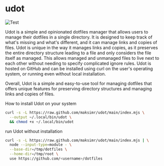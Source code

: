 # udot

![Test](https://github.com/maksimr/udot/workflows/Test/badge.svg)

Udot is a simple and opinionated dotfiles manager that allows users to manage their dotfiles in a single directory. It is designed to keep track of what's missing and what's different, and it can manage links and copies of files. Udot is unique in the way it manages links and copies, as it preserves the entire directory structure leading to a file and only considers the file itself as managed. This allows managed and unmanaged files to live next to each other without needing to specify complicated ignore rules.
Udot is hosted on GitHub and can be installed using curl on the user's operating system, or running even without local installation.

Overall, Udot is a simple and easy-to-use tool for managing dotfiles that offers unique features for preserving directory structures and managing links and copies of files.

How to install Udot on your system
```bash
curl -s -L https://raw.github.com/maksimr/udot/main/index.mjs \
  --output ~/.local/bin/udot \
  && chmod +x ~/.local/bin/udot
```

run Udot without installation
```bash
curl -s -L https://raw.github.com/maksimr/udot/main/index.mjs | \
  node --input-type=module - \
  --base-dir=/tmp/dotfiles \
  --home-dir=/tmp/root \
  use https://github.com/<username>/dotfiles
```
